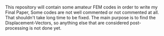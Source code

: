 This repository will contain some amateur FEM codes in order to write my Final Paper, Some codes are not well commented or not commented at all. That shouldn't take long time to be fixed. The main purpose is to find the Displacement-Vectors, so anything else that are considered post-processing is not done yet.
